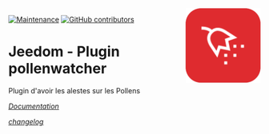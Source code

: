 <img align="right" src="plugin_info/pollenwatcher_icon.png" width="150">

[![Maintenance](https://img.shields.io/badge/Maintained%3F-yes-green.svg)](https://github.com/titof2375/pollenwatcher/graphs/commit-activity)
[![GitHub contributors](https://img.shields.io/github/contributors/jeedom/core.svg)](https://github.com/titof2375/pollenwatcher/graphs/contributors/)

# Jeedom - Plugin pollenwatcher

Plugin d'avoir les alestes sur les Pollens

_[Documentation](https://github.com/titof2375/pollenwatcher/blob/master/docs/fr_FR/index.md)_

_[changelog](https://github.com/titof2375/pollenwatcher/blob/master/docs/fr_FR/changelog.md)_
